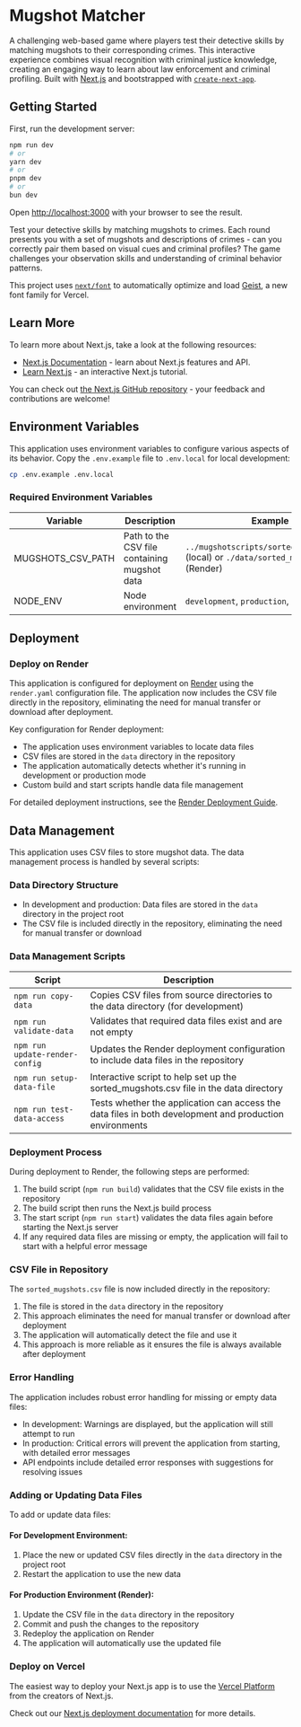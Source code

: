 
# Mugshot Matcher

A challenging web-based game where players test their detective skills by matching mugshots to their corresponding crimes. This interactive experience combines visual recognition with criminal justice knowledge, creating an engaging way to learn about law enforcement and criminal profiling. Built with [Next.js](https://nextjs.org) and bootstrapped with [`create-next-app`](https://nextjs.org/docs/app/api-reference/cli/create-next-app).

## Getting Started

First, run the development server:

```bash
npm run dev
# or
yarn dev
# or
pnpm dev
# or
bun dev
```

Open [http://localhost:3000](http://localhost:3000) with your browser to see the result.

Test your detective skills by matching mugshots to crimes. Each round presents you with a set of mugshots and descriptions of crimes - can you correctly pair them based on visual cues and criminal profiles? The game challenges your observation skills and understanding of criminal behavior patterns.

This project uses [`next/font`](https://nextjs.org/docs/app/building-your-application/optimizing/fonts) to automatically optimize and load [Geist](https://vercel.com/font), a new font family for Vercel.

## Learn More

To learn more about Next.js, take a look at the following resources:

- [Next.js Documentation](https://nextjs.org/docs) - learn about Next.js features and API.
- [Learn Next.js](https://nextjs.org/learn) - an interactive Next.js tutorial.

You can check out [the Next.js GitHub repository](https://github.com/vercel/next.js) - your feedback and contributions are welcome!

## Environment Variables

This application uses environment variables to configure various aspects of its behavior. Copy the `.env.example` file to `.env.local` for local development:

```bash
cp .env.example .env.local
```

### Required Environment Variables

| Variable | Description | Example |
|----------|-------------|---------|
| MUGSHOTS_CSV_PATH | Path to the CSV file containing mugshot data | `../mugshotscripts/sorted_mugshots.csv` (local) or `./data/sorted_mugshots.csv` (Render) |
| NODE_ENV | Node environment | `development`, `production`, or `test` |

## Deployment

### Deploy on Render

This application is configured for deployment on [Render](https://render.com) using the `render.yaml` configuration file. The application now includes the CSV file directly in the repository, eliminating the need for manual transfer or download after deployment.

Key configuration for Render deployment:
- The application uses environment variables to locate data files
- CSV files are stored in the `data` directory in the repository
- The application automatically detects whether it's running in development or production mode
- Custom build and start scripts handle data file management

For detailed deployment instructions, see the [Render Deployment Guide](./docs/deployment/render-deployment.md).

## Data Management

This application uses CSV files to store mugshot data. The data management process is handled by several scripts:

### Data Directory Structure

- In development and production: Data files are stored in the `data` directory in the project root
- The CSV file is included directly in the repository, eliminating the need for manual transfer or download

### Data Management Scripts

| Script | Description |
|--------|-------------|
| `npm run copy-data` | Copies CSV files from source directories to the data directory (for development) |
| `npm run validate-data` | Validates that required data files exist and are not empty |
| `npm run update-render-config` | Updates the Render deployment configuration to include data files in the repository |
| `npm run setup-data-file` | Interactive script to help set up the sorted_mugshots.csv file in the data directory |
| `npm run test-data-access` | Tests whether the application can access the data files in both development and production environments |

### Deployment Process

During deployment to Render, the following steps are performed:

1. The build script (`npm run build`) validates that the CSV file exists in the repository
2. The build script then runs the Next.js build process
3. The start script (`npm run start`) validates the data files again before starting the Next.js server
4. If any required data files are missing or empty, the application will fail to start with a helpful error message

### CSV File in Repository

The `sorted_mugshots.csv` file is now included directly in the repository:

1. The file is stored in the `data` directory in the repository
2. This approach eliminates the need for manual transfer or download after deployment
3. The application will automatically detect the file and use it
4. This approach is more reliable as it ensures the file is always available after deployment

### Error Handling

The application includes robust error handling for missing or empty data files:

- In development: Warnings are displayed, but the application will still attempt to run
- In production: Critical errors will prevent the application from starting, with detailed error messages
- API endpoints include detailed error responses with suggestions for resolving issues

### Adding or Updating Data Files

To add or update data files:

#### For Development Environment:
1. Place the new or updated CSV files directly in the `data` directory in the project root
2. Restart the application to use the new data

#### For Production Environment (Render):
1. Update the CSV file in the `data` directory in the repository
2. Commit and push the changes to the repository
3. Redeploy the application on Render
4. The application will automatically use the updated file

### Deploy on Vercel

The easiest way to deploy your Next.js app is to use the [Vercel Platform](https://vercel.com/new?utm_medium=default-template&filter=next.js&utm_source=create-next-app&utm_campaign=create-next-app-readme) from the creators of Next.js.

Check out our [Next.js deployment documentation](https://nextjs.org/docs/app/building-your-application/deploying) for more details.
